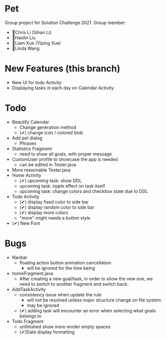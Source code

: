 # Pet
Group project for Solution Challenge 2021.
Group member:
- 🧑Chris Li (Sihan Li)
- 👧Haolin Liu
- 🧑Liam Xue (Yiping Xue)
- 👧Linda Wang

# New Features (this branch)
- New UI for todo Activity
- Displaying tasks in each day on Calendar Activity

# Todo
- Beautify Calendar
  - Change generation method
  - (✔) change icon / colored blob
- Add pet dialog
  - Phrases
- Statistics Fragment
  - need to show all goals, with proper message
- CustomUser profile to showcase the app is needed
  - can be edited in Tester.java
- More reasonable Tester.java
- Home Activity
  - (✔) upcoming task: show DDL
  - upcoming task: ripple effect on task itself
  - upcoming task: change colors and checkbox state due to DDL
- Todo Activity
  - (✔) display fixed color to side bar
  - (✔) display random color to side bar
  - (✔) display more colors
  - "more" might needs a button style
- (✔) New Font

# Bugs
- Navbar
  - floating action button animation cancellation
    - will be ignored for the time being
- homeFragment.java
  - After creating a new goal/task, in order to show the new one, we need to switch to another fragment and switch back.
- AddTaskActivity
  - consistency issue when update the rule
    - will not be resolved unless major structure change on file system
    - may be ignored
  - (✔) adding task will encounter an error when selecting what goals belongs to
- Todo Fragment
  - unfinished show more render empty spaces
  - (✔)Date display formatting
